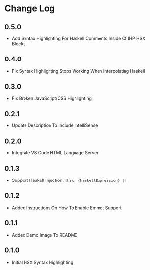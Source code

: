 # Change Log

## 0.5.0

- Add Syntax Highlighting For Haskell Comments Inside Of IHP HSX Blocks

## 0.4.0

- Fix Syntax Highlighting Stops Working When Interpolating Haskell

## 0.3.0

- Fix Broken JavaScript/CSS Highlighting

## 0.2.1

- Update Description To Include IntelliSense

## 0.2.0

- Integrate VS Code HTML Language Server

## 0.1.3

- Support Haskell Injection: `[hsx| {haskellExpression} |]`

## 0.1.2

- Added Instructions On How To Enable Emmet Support

## 0.1.1

- Added Demo Image To README

## 0.1.0

- Initial HSX Syntax Highlighting
